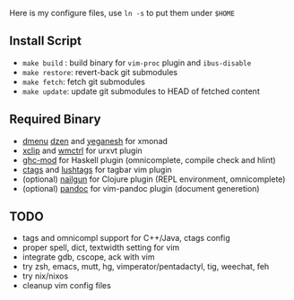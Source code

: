 
Here is my configure files, use `ln -s` to put them under `$HOME`

Install Script
--------------

* `make build` : build binary for `vim-proc` plugin and `ibus-disable`
* `make restore`: revert-back git submodules
* `make fetch`: fetch git submodules
* `make update`: update git submodules to HEAD of fetched content

Required Binary
---------------

* [dmenu](http://tools.suckless.org/dmenu/) [dzen](https://sites.google.com/site/gotmor/dzen) and 
  [yeganesh](http://dmwit.com/yeganesh/) for xmonad
* [xclip](http://sourceforge.net/projects/xclip/) and [wmctrl](http://tomas.styblo.name/wmctrl/) for urxvt plugin
* [ghc-mod](http://www.mew.org/~kazu/proj/ghc-mod/en/) for Haskell plugin (omnicomplete, compile check and hlint)
* [ctags](http://ctags.sourceforge.net/) and [lushtags](https://github.com/bitc/lushtags) for tagbar vim plugin
* (optional) [nailgun](http://sourceforge.net/projects/nailgun/) for Clojure plugin (REPL environment, omnicomplete)
* (optional) [pandoc](http://johnmacfarlane.net/pandoc/) for vim-pandoc plugin (document generetion)

TODO
----

* tags and omnicompl support for C++/Java, ctags config
* proper spell, dict, textwidth setting for vim
* integrate gdb, cscope, ack with vim
* try zsh, emacs, mutt, hg, vimperator/pentadactyl, tig, weechat, feh
* try nix/nixos
* cleanup vim config files
